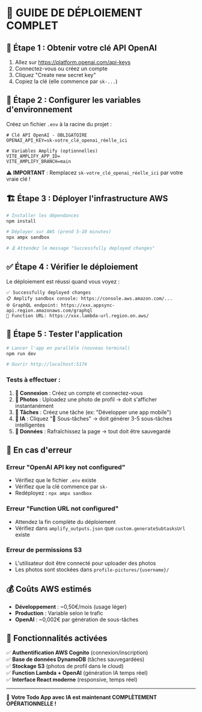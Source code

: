 # 🚀 **GUIDE DE DÉPLOIEMENT COMPLET**

## 🔑 **Étape 1 : Obtenir votre clé API OpenAI**

1. Allez sur https://platform.openai.com/api-keys
2. Connectez-vous ou créez un compte
3. Cliquez "Create new secret key"
4. Copiez la clé (elle commence par `sk-...`)

## 📝 **Étape 2 : Configurer les variables d'environnement**

Créez un fichier `.env` à la racine du projet :

```env
# Clé API OpenAI - OBLIGATOIRE
OPENAI_API_KEY=sk-votre_clé_openai_réelle_ici

# Variables Amplify (optionnelles)
VITE_AMPLIFY_APP_ID=
VITE_AMPLIFY_BRANCH=main
```

⚠️ **IMPORTANT** : Remplacez `sk-votre_clé_openai_réelle_ici` par votre vraie clé !

## 🏗️ **Étape 3 : Déployer l'infrastructure AWS**

```bash
# Installer les dépendances
npm install

# Déployer sur AWS (prend 5-10 minutes)
npx ampx sandbox

# ⏳ Attendez le message "Successfully deployed changes"
```

## ✅ **Étape 4 : Vérifier le déploiement**

Le déploiement est réussi quand vous voyez :

```
✅ Successfully deployed changes
📋 Amplify sandbox console: https://console.aws.amazon.com/...
🌐 GraphQL endpoint: https://xxx.appsync-api.region.amazonaws.com/graphql
🔗 Function URL: https://xxx.lambda-url.region.on.aws/
```

## 🎯 **Étape 5 : Tester l'application**

```bash
# Lancer l'app en parallèle (nouveau terminal)
npm run dev

# Ouvrir http://localhost:5174
```

### **Tests à effectuer :**

1. **🔐 Connexion** : Créez un compte et connectez-vous
2. **📸 Photos** : Uploadez une photo de profil → doit s'afficher instantanément
3. **📝 Tâches** : Créez une tâche (ex: "Développer une app mobile")
4. **🤖 IA** : Cliquez "🤖 Sous-tâches" → doit générer 3-5 sous-tâches intelligentes
5. **💾 Données** : Rafraîchissez la page → tout doit être sauvegardé

## 🔧 **En cas d'erreur**

### **Erreur "OpenAI API key not configured"**

- Vérifiez que le fichier `.env` existe
- Vérifiez que la clé commence par `sk-`
- Redéployez : `npx ampx sandbox`

### **Erreur "Function URL not configured"**

- Attendez la fin complète du déploiement
- Vérifiez dans `amplify_outputs.json` que `custom.generateSubtasksUrl` existe

### **Erreur de permissions S3**

- L'utilisateur doit être connecté pour uploader des photos
- Les photos sont stockées dans `profile-pictures/{username}/`

## 💰 **Coûts AWS estimés**

- **Développement** : ~0,50€/mois (usage léger)
- **Production** : Variable selon le trafic
- **OpenAI** : ~0,002€ par génération de sous-tâches

## 🎉 **Fonctionnalités activées**

✅ **Authentification AWS Cognito** (connexion/inscription)  
✅ **Base de données DynamoDB** (tâches sauvegardées)  
✅ **Stockage S3** (photos de profil dans le cloud)  
✅ **Function Lambda + OpenAI** (génération IA temps réel)  
✅ **Interface React moderne** (responsive, temps réel)

---

🚀 **Votre Todo App avec IA est maintenant COMPLÈTEMENT OPÉRATIONNELLE !**
